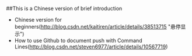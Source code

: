 ##This is a Chinese version of brief introduction 
* Chinese version for beginners(http://blog.csdn.net/kaitiren/article/details/38513715 "悬停显示")
* How to use Github to document push with Command Lines(http://blog.csdn.net/steven6977/article/details/10567719)
